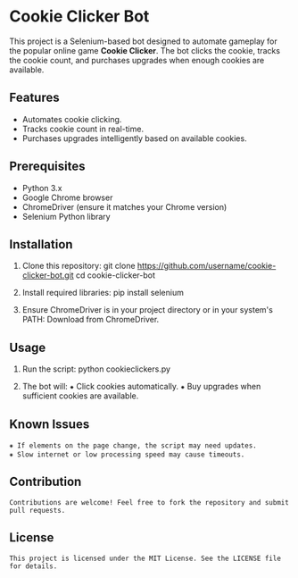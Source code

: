 # Cookie Clicker Bot

This project is a Selenium-based bot designed to automate gameplay for the popular online game **Cookie Clicker**. The bot clicks the cookie, tracks the cookie count, and purchases upgrades when enough cookies are available.

## Features
- Automates cookie clicking.
- Tracks cookie count in real-time.
- Purchases upgrades intelligently based on available cookies.

## Prerequisites
- Python 3.x
- Google Chrome browser
- ChromeDriver (ensure it matches your Chrome version)
- Selenium Python library

## Installation

1. Clone this repository:
   git clone https://github.com/username/cookie-clicker-bot.git
   cd cookie-clicker-bot

2. Install required libraries:
    pip install selenium

3. Ensure ChromeDriver is in your project directory or in your system's PATH:
    Download from ChromeDriver.

## Usage
1. Run the script:
    python cookieclickers.py

2. The bot will:
    ⁕ Click cookies automatically.
    ⁕ Buy upgrades when sufficient cookies are available.

## Known Issues
    ⁕ If elements on the page change, the script may need updates.
    ⁕ Slow internet or low processing speed may cause timeouts.

## Contribution
    Contributions are welcome! Feel free to fork the repository and submit pull requests.

## License
    This project is licensed under the MIT License. See the LICENSE file for details.
